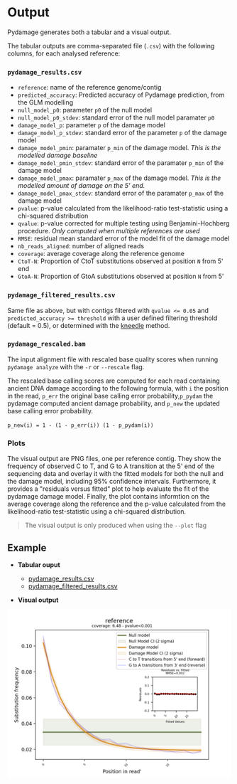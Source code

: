 # Output

Pydamage generates both a tabular and a visual output.

The tabular outputs are  comma-separated file (`.csv`) with the following columns, for each analysed reference:

### `pydamage_results.csv` 

* `reference`: name of the reference genome/contig
* `predicted_accuracy`: Predicted accuracy of Pydamage prediction, from the GLM modelling
* `null_model_p0`: parameter `p0` of the null model
* `null_model_p0_stdev`: standard error of the null model paramater `p0`
* `damage_model_p`: parameter `p` of the damage model
* `damage_model_p_stdev`: standard error of the parameter `p` of the damage model
* `damage_model_pmin`: paramater `p_min` of the damage model. *This is the modelled damage baseline*
* `damage_model_pmin_stdev`: standard error of the paramater `p_min` of the damage model
* `damage_model_pmax`: paramater `p_max` of the damage model. *This is the modelled amount of damage on the 5' end.*
* `damage_model_pmax_stdev`: standard error of the paramater `p_max` of the damage model
* `pvalue`: p-value calculated from the likelihood-ratio test-statistic using a chi-squared distribution
* `qvalue`: p-value corrected for multiple testing using Benjamini-Hochberg procedure. *Only computed when multiple references are used*
* `RMSE`: residual mean standard error of the model fit of the damage model
* `nb_reads_aligned`: number of aligned reads
* `coverage`: average coverage along the reference genome
* `CtoT-N`: Proportion of CtoT substitutions observed at position `N` from 5' end
* `GtoA-N`: Proportion of GtoA substitutions observed at position `N` from 5'


### `pydamage_filtered_results.csv` 

Same file as above, but with contigs filtered with `qvalue <= 0.05` and `predicted_accuracy >= threshold` with a user defined filtering threshold (default = 0.5), or determined with the [kneedle](https://ieeexplore.ieee.org/document/5961514) method.


### `pydamage_rescaled.bam`

The input alignment file with rescaled base quality scores when running `pydamage analyze` with the `-r` or `--rescale` flag.

The rescaled base calling scores are computed for each read containing ancient DNA damage according to the following formula, with `i` the position in the read, `p_err` the original base calling error probability,`p_pydam` the pydamage computed ancient damage probability, and `p_new` the updated base calling error probability.

`p_new(i) = 1 - (1 - p_err(i)) (1 - p_pydam(i))`

### Plots

The visual output are PNG files, one per reference contig. They show the frequency of observed C to T, and G to A transition at the 5' end of the sequencing data and overlay it with the fitted models for both the null and the damage model, including 95% confidence intervals. Furthermore, it provides a "residuals versus fitted" plot to help evaluate the fit of the pydamage damage model. Finally, the plot contains informtion on the average coverage along the reference and the p-value calculated from the likelihood-ratio test-statistic using a chi-squared distribution.

> The visual output is only produced when using the `--plot` flag

## Example

* **Tabular ouput**
    * [pydamage_results.csv](https://raw.githubusercontent.com/maxibor/pydamage/master/docs/assets/pydamage_results.csv)
    * [pydamage_filtered_results.csv](https://raw.githubusercontent.com/maxibor/pydamage/master/docs/assets/pydamage_filtered_results.csv)
  
* **Visual output**

![pydamage_plot](../img/reference.png)
